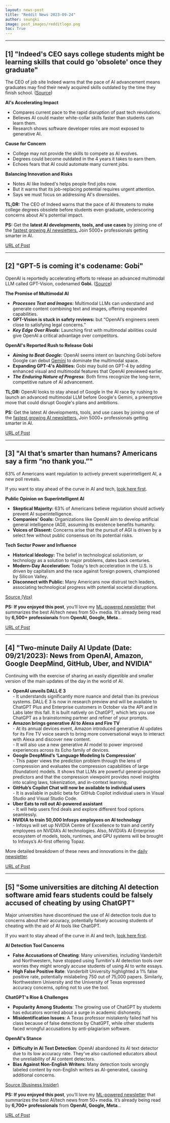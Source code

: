```yaml
---
layout: news-post
title: "Reddit News 2023-09-24"
author: seungki
image: post_images/redditlogo.png
toc: True
---
```

---
## [1] "Indeed's CEO says college students might be learning skills that could go 'obsolete' once they graduate"
The CEO of job site Indeed warns that the pace of AI advancement means graduates may find their newly acquired skills outdated by the time they finish school. ([Source](https://www.businessinsider.com/indeed-ceo-ai-chatgpt-could-make-college-skills-obsolete-2023-9))

**AI's Accelerating Impact**

* Compares current pace to the rapid disruption of past tech revolutions.
* Believes AI could master white-collar skills faster than students can learn them.
* Research shows software developer roles are most exposed to generative AI.

**Cause for Concern**

* College may not provide the skills to compete as AI evolves.
* Degrees could become outdated in the 4 years it takes to earn them.
* Echoes fears that AI could automate many current jobs.

**Balancing Innovation and Risks**

* Notes AI like Indeed's helps people find jobs now.
* But it warns that its job-replacing potential requires urgent attention.
* Says we must focus on addressing AI's downsides.

**TL;DR:** The CEO of Indeed warns that the pace of AI threatens to make college degrees obsolete before students even graduate, underscoring concerns about AI's potential impact.

**PS:** Get the **latest AI developments, tools, and use cases** by joining one of the [fastest growing AI newsletters.](https://www.theedge.so/subscribe) Join 5000+ professionals getting smarter in AI.

[URL of Post](https://www.reddit.com/r/ArtificialInteligence/comments/16pi4tp/indeeds_ceo_says_college_students_might_be/)

---
## [2] "GPT-5 is coming it's codename: Gobi"
OpenAI is reportedly accelerating efforts to release an advanced multimodal LLM called GPT-Vision, codenamed **Gobi.**  ([Source](https://www.theinformation.com/articles/openai-hustles-to-beat-google-to-launch-multimodal-llm))

**The Promise of Multimodal AI**

* ***Processes Text and Images:*** Multimodal LLMs can understand and generate content combining text and images, offering expanded capabilities.
* **GPT-Vision is stuck in safety reviews:** but “OpenAI’s engineers seem close to satisfying legal concerns.”
* ***Key Edge Over Rivals***: Launching first with multimodal abilities could give OpenAI a critical advantage over competitors.

**OpenAI's Reported Rush to Release Gobi**

* ***Aiming to Beat Google:*** OpenAI seems intent on launching Gobi before Google can debut [Gemini](https://www.theinformation.com/articles/google-nears-release-of-gemini-ai-to-rival-openai) to dominate the multimodal space.
* **Expanding GPT-4's Abilities:** Gobi may build on GPT-4 by adding enhanced visual and multimodal features that OpenAI previewed earlier.
* ***The Enduring Nature of Progress***: Both firms recognize the long-term, competitive nature of AI advancement.

**TL;DR:** OpenAI looks to stay ahead of Google in the AI race by rushing to launch an advanced multimodal LLM before Google's Gemini, a preemptive move that could disrupt Google's plans and ambitions.

**PS:** Get the latest AI developments, tools, and use cases by joining one of the [fastest growing AI newsletters.](https://www.theedge.so/subscribe) Join 5000+ professionals getting smarter in AI.

[URL of Post](https://www.reddit.com/r/ArtificialInteligence/comments/16mx186/gpt5_is_coming_its_codename_gobi/)

---
## [3] "AI that’s smarter than humans? Americans say a firm “no thank you.”"
63% of Americans want regulation to actively prevent superintelligent AI, a new poll reveals.

If you want to stay ahead of the curve in AI and tech, [look here first](https://dupple.com/techpresso).

**Public Opinion on Superintelligent AI**

* **Skeptical Majority:** 63% of Americans believe regulation should actively prevent AI superintelligence.
* **Companies' Goals:** Organizations like OpenAI aim to develop artificial general intelligence (AGI), assuming its existence benefits humanity.
* **Voices of Dissent:** Concerns arise that the pursuit of AGI is driven by a select few without public consensus on its potential risks.

**Tech Sector Power and Influence**

* **Historical Ideology:** The belief in technological solutionism, or technology as a solution to major problems, dates back centuries.
* **Modern-Day Acceleration:** Today's tech acceleration in the U.S. is driven by capitalism and the race against foreign powers, championed by Silicon Valley.
* **Disconnect with Public:** Many Americans now distrust tech leaders, associating technological progress with potential societal disruptions.

[Source (Vox)](https://www.vox.com/future-perfect/2023/9/19/23879648/americans-artificial-general-intelligence-ai-policy-poll)

**PS:** **If you enjoyed this post**, you’ll love my [ML-powered newsletter](https://dupple.com/techpresso?utm_source=reddit&utm_medium=social&utm_campaign=post) that summarizes the best AI/tech news from 50+ media. It’s already being read by **6,500+** **professionals** from **OpenAI, Google, Meta**…

[URL of Post](https://www.reddit.com/r/ArtificialInteligence/comments/16nnq2c/ai_thats_smarter_than_humans_americans_say_a_firm/)

---
## [4] "Two-minute Daily AI Update (Date: 09/21/2023): News from OpenAI, Amazon, Google DeepMind, GitHub, Uber, and NVIDIA"
Continuing with the exercise of sharing an easily digestible and smaller version of the main updates of the day in the world of AI.  


* **OpenAI unveils DALL·E 3**  
\- It understands significantly more nuance and detail than its previous systems. DALL·E 3 is now in research preview and will be available to ChatGPT Plus and Enterprise customers in October via the API and in Labs later this fall. It is built natively on ChatGPT, which lets you use ChatGPT as a brainstorming partner and refiner of your prompts.
* **Amazon brings generative AI to Alexa and Fire TV**  
\- At its annual devices event, Amazon introduced generative AI updates for its Fire TV voice search to bring more conversational ways to interact with Alexa and discover new content.  
\- It will also use a new generative AI model to power improved experiences across its Echo family of devices.
* **Google DeepMind’s ‘Language Modeling Is Compression’**  
\- This paper views the prediction problem through the lens of compression and evaluates the compression capabilities of large (foundation) models. It shows that LLMs are powerful general-purpose predictors and that the compression viewpoint provides novel insights into scaling laws, tokenization, and in-context learning.
* **GitHub’s Copilot Chat will now be available to individual users**  
\- It is available in public beta for GitHub Copilot individual users in Visual Studio and Visual Studio Code.
* **Uber Eats to roll out AI-powered assistant**  
\- It will help users find deals and explore different food options seamlessly.
* **NVIDIA to train 50,000 Infosys employees on AI technology**  
\- Infosys will set up NVIDIA Centre of Excellence to train and certify employees on NVIDIA’s AI technologies. Also, NVIDIA’s AI Enterprise ecosystem of models, tools, runtimes, and GPU systems will be brought to Infosys’s AI-first offering Topaz.

More detailed breakdown of these news and innovations in the [daily newsletter](https://theaiedge.substack.com/p/openai-unveils-dalle3-amazon-ai-updates-deepmind).

[URL of Post](https://www.reddit.com/r/ArtificialInteligence/comments/16oi0cn/twominute_daily_ai_update_date_09212023_news_from/)

---
## [5] "Some universities are ditching AI detection software amid fears students could be falsely accused of cheating by using ChatGPT"
Major universities have discontinued the use of AI detection tools due to concerns about their accuracy, potentially falsely accusing students of cheating with the aid of AI tools like ChatGPT.

If you want to stay ahead of the curve in AI and tech, [look here first](https://dupple.com/techpresso?utm_source=reddit&utm_medium=social&utm_campaign=post).

**AI Detection Tool Concerns**

* **False Accusations of Cheating**: Many universities, including Vanderbilt and Northwestern, have stopped using Turnitin's AI detection tools over worries they might wrongly accuse students of using AI to write essays.
* **High False Positive Rate**: Vanderbilt University highlighted a 1% false positive rate, potentially mislabeling 750 out of 75,000 papers. Similarly, Northwestern University and the University of Texas expressed accuracy concerns, opting not to use the tool.

**ChatGPT's Rise & Challenges**

* **Popularity Among Students**: The growing use of ChatGPT by students has educators worried about a surge in academic dishonesty.
* **Misidentification Issues**: A Texas professor mistakenly failed half his class because of false detections by ChatGPT, while other students faced wrongful accusations by anti-plagiarism software.

**OpenAI's Stance**

* **Difficulty in AI Text Detection**: OpenAI abandoned its AI text detector due to its low accuracy rate. They've also cautioned educators about the unreliability of AI content detectors.
* **Bias Against Non-English Writers**: Many detection tools wrongly labeled content by non-English writers as AI-generated, causing additional concerns.

[Source (Business Insider)](https://www.businessinsider.com/universities-ditch-ai-detectors-over-fears-students-falsely-accused-cheating-2023-9?r=US&IR=T)

**PS:** **If you enjoyed this post**, you’ll love my [ML-powered newsletter](https://dupple.com/techpresso?utm_source=reddit&utm_medium=social&utm_campaign=post) that summarizes the best AI/tech news from 50+ media. It’s already being read by **6,700+** **professionals** from **OpenAI, Google, Meta**…

[URL of Post](https://www.reddit.com/r/ArtificialInteligence/comments/16pahu7/some_universities_are_ditching_ai_detection/)

